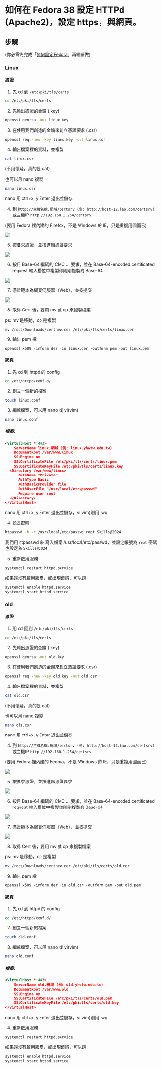 # 如何在 Fedora 38 設定 HTTPd (Apache2)，設定 https，與網頁。

<!--## 影片教學
<!--
<video width="560" height="315" controls>
  <source src="/videos/ap-11.srv-content.mp4" type="video/mp4">
  Your browser does not support the video tag.
</video>-->

## 步驟

(你必需先完成「[如何設定Fedora](/fedora/how-to-setup-fedora-linux-2.md)」再繼續做)

### Linux 
#### 憑證

1. 先 cd 到 `/etc/pki/tls/certs`

```bash
cd /etc/pki/tls/certs
```

2. 先輸出憑證的金鑰 (.key)

```bash
openssl genrsa -out linux.key
```

3. 在使用我們創造的金鑰來創立憑證要求 (.csr)

```bash
openssl req -new -key linux.key -out linux.csr
```

4. 輸出檔案裡的資料，並複製

```bash
cat linux.csr
```
(不用懷疑，真的是 cat)

也可以用 nano 複製

```bash
nano linux.csr
```

nano 用 ctrl+x, y Enter 退出並儲存

4. 到 `http://主機名稱.網域/certsrv (例: http://host-12.hao.com/certsrv)` 或主機IP `http://192.168.1.254/certsrv`

(要用 Fedora 裡內建的 Firefox，不是 Windows 的 IE，只是重複用圖而已)

![](/windows/images/request_cert_1.png)

5. 按要求憑證，並按進階憑證要求

![](/windows/images/request_advanced_cert.png)

6. 按用 Base-64 編碼的 CMC ... 要求，並在 Base-64-encoded certificated request 輸入欄位中複製你剛剛複製的 Base-64

![](/windows/images/usebase64whatever.png)

7. 憑證範本為網頁伺服器（Web），並按提交

![](/windows/images/copy_from_cert_box_compelete_server.png)

8. 取得 Cert 後，要用 mv 或 cp 來複製檔案

ps: mv 是移動，cp 是複製

```bash
mv /root/Downloads/certnew.cer /etc/pki/tls/certs/linux.cer
```

9. 輸出 pem 檔

```
openssl x509 -inform der -in linux.cer -outform pem -out linux.pem
```

#### 網頁

1. 先 cd 到 httpd 的 config

```sh
cd /etc/httpd/conf.d/
```

2. 創立一個新的檔案

```sh
touch linux.conf 
```

3. 編輯檔案，可以用 nano 或 vi(vim)

```sh
nano linux.conf
```

##### 檔案:

```xml
<VirtualHost *:443>
	ServerName linux.網域 (例: linux.yhwtw.edu.tw)
	DocumentRoot /var/www/linux
	SSLEngine on
	SSLCertificateFile /etc/pki/tls/certs/linux.pem
	SSLCertificateKeyFile /etc/pki/tls/certs/linux.key
  <Directory /var/www/linux>
	  AuthName "Private"
	  AuthType Basic
	  AuthBasicProvider file
	  AuthUserFile "/usr/local/etc/passwd"
	  Require user root
  </Directory>
</VirtualHost>
```

nano 用 ctrl+x, y Enter 退出並儲存，vi(vim)則用 :wq

4. 設定密碼: 

```bash
htpasswd -b -c /usr/local/etc/passwd root Skills@2024
```

我們用 htpasswd 來 寫入檔案 /usr/local/etc/passwd，並設定帳號為 `root` 密碼也設定為 `Skills@2024`

5. 重新啟用服務

```sh
systemctl restart httpd.service
```

如果還沒有啟用服務，或出現錯誤，可以跑

```sh
systemctl enable httpd.service
systemctl start httpd.service
``` 

### old
#### 憑證

1. 用 cd 回到 `/etc/pki/tls/certs`

```bash
cd /etc/pki/tls/certs
```

2. 先輸出憑證的金鑰 (.key)

```bash
openssl genrsa -out old.key
```

3. 在使用我們創造的金鑰來創立憑證要求 (.csr)

```bash
openssl req -new -key old.key -out old.csr
```

4. 輸出檔案裡的資料，並複製

```bash
cat old.csr
```
(不用懷疑，真的是 cat)

也可以用 nano 複製

```bash
nano ols.csr
```

nano 用 ctrl+x, y Enter 退出並儲存

4. 到 `http://主機名稱.網域/certsrv (例: http://host-12.hao.com/certsrv)` 或主機IP `http://192.168.1.254/certsrv`

(要用 Fedora 裡內建的 Fedora，不是 Windows 的 IE，只是重複用圖而已)

![](/windows/images/request_cert_1.png)

5. 按要求憑證，並按進階憑證要求

![](/windows/images/request_advanced_cert.png)

6. 按用 Base-64 編碼的 CMC ... 要求，並在 Base-64-encoded certificated request 輸入欄位中複製你剛剛複製的 Base-64

![](/windows/images/usebase64whatever.png)

7. 憑證範本為網頁伺服器（Web），並按提交

![](/windows/images/copy_from_cert_box_compelete_server.png)

8. 取得 Cert 後，要用 mv 或 cp 來複製檔案

ps: mv 是移動，cp 是複製


```bash
mv /root/Downloads/certnew.cer /etc/pki/tls/certs/old.cer
```

9. 輸出 pem 檔

```
openssl x509 -inform der -in old.cer -outform pem -out old.pem
```

#### 網頁

1. 先 cd 到 httpd 的 config

```sh
cd /etc/httpd/conf.d/
```

2. 創立一個新的檔案

```sh
touch old.conf 
```

3. 編輯檔案，可以用 nano 或 vi(vim)

```sh
nano old.conf
```

##### 檔案:

```xml
<VirtualHost *:443>
	ServerName old.網域 (例: old.yhwtw.edu.tw)
	DocumentRoot /var/www/old
	SSLEngine on
	SSLCertificateFile /etc/pki/tls/certs/old.pem
	SSLCertificateKeyFile /etc/pki/tls/certs/old.key
</VirtualHost>
```

nano 用 ctrl+x, y Enter 退出並儲存，vi(vim)則用 :wq

4. 重新啟用服務

```sh
systemctl restart httpd.service
```

如果還沒有啟用服務，或出現錯誤，可以跑

```sh
systemctl enable httpd.service
systemctl start httpd.service
``` 